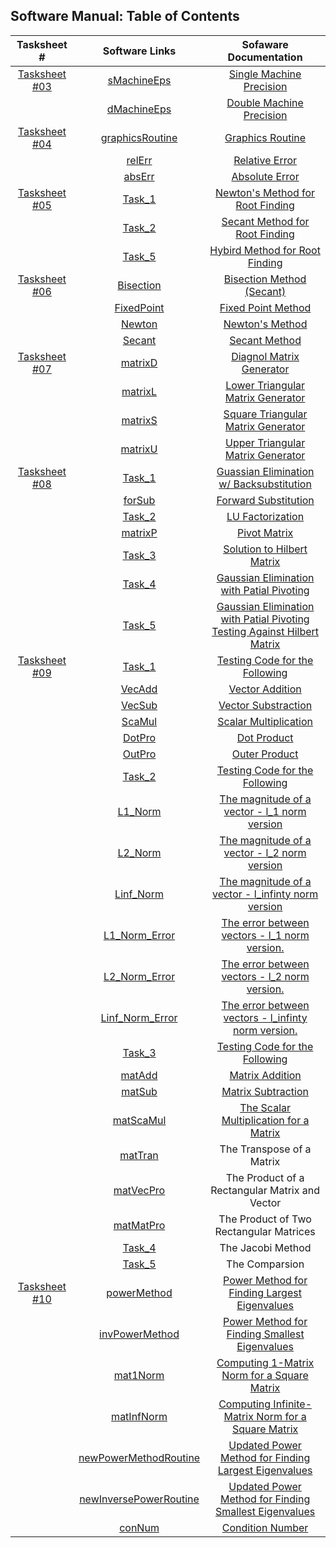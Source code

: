 ## Software Manual: Table of Contents

|                    Tasksheet #                    |                    Software Links                   |                     Sofaware Documentation                       |
| :-----------------------------------------------: | :-------------------------------------------------------: | :-------------------------------------------------: |
| [Tasksheet #03](https://github.com/GoByMark/math4610/blob/ca39c9f39cb62edc2c9e8ac1167fb9a87f42f3dc/Homework_Tasks/Tasksheet_03/Tasksheet_03.md)  | [sMachineEps](https://github.com/GoByMark/math4610/blob/1a4f700ce899f1cdd15f1d27a4bc50964a78cd91/Homework_Tasks/Tasksheet_03/src/sMachineEps.py)                           | [Single Machine Precision](https://github.com/GoByMark/math4610/blob/main/Homework_Tasks/Software_Manual/T03/sMachineEps.md)                            |
|                                                   | [dMachineEps](https://github.com/GoByMark/math4610/blob/a543c134f4488d1ebbc9b616a94cc0bca08768fa/Homework_Tasks/Tasksheet_03/src/dMachineEps.py)                           | [Double Machine Precision](https://github.com/GoByMark/math4610/blob/main/Homework_Tasks/Software_Manual/T03/dMachineEps.md)                            |
| [Tasksheet #04](https://github.com/GoByMark/math4610/blob/main/Homework_Tasks/Tasksheet_04/Tasksheet%2004.pdf)  | [graphicsRoutine](https://github.com/GoByMark/math4610/blob/main/Homework_Tasks/Tasksheet_04/src/graphicsRoutine.py)                           | [Graphics Routine](https://github.com/GoByMark/math4610/blob/main/Homework_Tasks/Software_Manual/T04/graphicsRoutine.md)                            |
|                                                   | [relErr](https://github.com/GoByMark/math4610/blob/main/Homework_Tasks/Tasksheet_04/src/relErr.py)                           | [Relative Error](https://github.com/GoByMark/math4610/blob/main/Homework_Tasks/Software_Manual/T04/relErr.md)                            |
|                                                   | [absErr](https://github.com/GoByMark/math4610/blob/main/Homework_Tasks/Tasksheet_04/src/absErr.py)                           | [Absolute Error](https://github.com/GoByMark/math4610/blob/main/Homework_Tasks/Software_Manual/T04/absErr.md)                            |
| [Tasksheet #05](https://github.com/GoByMark/math4610/blob/main/Homework_Tasks/Tasksheet_05/Tasksheet%2005.pdf)  | [Task_1](https://github.com/GoByMark/math4610/blob/main/Homework_Tasks/Tasksheet_05/src/Task_1.py)                           | [Newton's Method for Root Finding](https://github.com/GoByMark/math4610/blob/main/Homework_Tasks/Software_Manual/T05/Newton.md)                          |
|                                                   | [Task_2](https://github.com/GoByMark/math4610/blob/main/Homework_Tasks/Tasksheet_05/src/Task_2.py)                           | [Secant Method for Root Finding](https://github.com/GoByMark/math4610/blob/main/Homework_Tasks/Software_Manual/T05/Secant.md)                            |
|                                                   | [Task_5](https://github.com/GoByMark/math4610/blob/main/Homework_Tasks/Tasksheet_05/src/Task_5.py)                           | [Hybird Method for Root Finding](https://github.com/GoByMark/math4610/blob/main/Homework_Tasks/Software_Manual/T05/Hybird.md)                            |
| [Tasksheet #06](https://github.com/GoByMark/math4610/blob/main/Homework_Tasks/Tasksheet_06/Tasksheet%2006.pdf)  | [Bisection](https://github.com/GoByMark/math4610/blob/main/Homework_Tasks/Tasksheet_06/src/Task_1/mypythonlib/Bisection.py)               | [Bisection Method (Secant)](https://github.com/GoByMark/math4610/blob/main/Homework_Tasks/Software_Manual/T06/Bisection.md)                              |
|                                                   | [FixedPoint](https://github.com/GoByMark/math4610/blob/main/Homework_Tasks/Tasksheet_06/src/Task_1/mypythonlib/FixedPoint.py)| [Fixed Point Method](https://github.com/GoByMark/math4610/blob/main/Homework_Tasks/Software_Manual/T06/FixedPoint.md) |
|                                                   | [Newton](https://github.com/GoByMark/math4610/blob/main/Homework_Tasks/Tasksheet_06/src/Task_1/mypythonlib/Newton.py)| [Newton's Method](https://github.com/GoByMark/math4610/blob/main/Homework_Tasks/Software_Manual/T06/Newton.md) |
|                                                   | [Secant](https://github.com/GoByMark/math4610/blob/main/Homework_Tasks/Tasksheet_06/src/Task_1/mypythonlib/Secant.py)| [Secant Method](https://github.com/GoByMark/math4610/blob/main/Homework_Tasks/Software_Manual/T06/Secant.md) |
| [Tasksheet #07](https://github.com/GoByMark/math4610/blob/main/Homework_Tasks/Tasksheet_07/Tasksheet%2007.pdf)  | [matrixD](https://github.com/GoByMark/math4610/blob/main/Homework_Tasks/Tasksheet_07/src/matrixD.py)                   | [Diagnol Matrix Generator](https://github.com/GoByMark/math4610/blob/main/Homework_Tasks/Software_Manual/T07/matrixD.md)                            |
|                                                   | [matrixL](https://github.com/GoByMark/math4610/blob/main/Homework_Tasks/Tasksheet_07/src/matrixL.py)                             | [Lower Triangular Matrix Generator](https://github.com/GoByMark/math4610/blob/main/Homework_Tasks/Software_Manual/T07/matrixL.md)  |                  |
|                                                   | [matrixS](https://github.com/GoByMark/math4610/blob/main/Homework_Tasks/Tasksheet_07/src/matrixS.py)                             | [Square Triangular Matrix Generator](https://github.com/GoByMark/math4610/blob/main/Homework_Tasks/Software_Manual/T07/matrixS.md)                     |
|                                                   | [matrixU](https://github.com/GoByMark/math4610/blob/main/Homework_Tasks/Tasksheet_07/src/matrixU.py)                       | [Upper Triangular Matrix Generator](https://github.com/GoByMark/math4610/blob/main/Homework_Tasks/Software_Manual/T07/matrixU.md)        |
| [Tasksheet #08](https://github.com/GoByMark/math4610/blob/main/Homework_Tasks/Tasksheet_08/Tasksheet%2008.pdf)  | [Task_1](https://github.com/GoByMark/math4610/blob/main/Homework_Tasks/Tasksheet_08/src/Task_1.py)                         | [Guassian Elimination w/ Backsubstitution](https://github.com/GoByMark/math4610/blob/main/Homework_Tasks/Software_Manual/T08/Task_1.md)        |
|                                                   | [forSub](https://github.com/GoByMark/math4610/blob/main/Homework_Tasks/Tasksheet_08/src/forSub.py)                               | [Forward Substitution](https://github.com/GoByMark/math4610/blob/main/Homework_Tasks/Software_Manual/T08/forSub.md)            |
|                                                   | [Task_2](https://github.com/GoByMark/math4610/blob/main/Homework_Tasks/Tasksheet_08/src/Task_2.py)                                 | [LU Factorization](https://github.com/GoByMark/math4610/blob/main/Homework_Tasks/Software_Manual/T08/Task_2.md)                                    |
|                                                   | [matrixP](https://github.com/GoByMark/math4610/blob/main/Homework_Tasks/Tasksheet_08/src/matrixP.py)               | [Pivot Matrix](https://github.com/GoByMark/math4610/blob/main/Homework_Tasks/Software_Manual/T08/matrixP.md)                             |
|                                                   | [Task_3](https://github.com/GoByMark/math4610/blob/main/Homework_Tasks/Tasksheet_08/src/Task_3.py)               | [Solution to Hilbert Matrix](https://github.com/GoByMark/math4610/blob/main/Homework_Tasks/Software_Manual/T08/Task_3.md)                             |
|                                                   | [Task_4](https://github.com/GoByMark/math4610/blob/main/Homework_Tasks/Tasksheet_08/src/Task_4.py)               | [Gaussian Elimination with Patial Pivoting](https://github.com/GoByMark/math4610/blob/main/Homework_Tasks/Software_Manual/T08/Task_4.md)                          |
|                                                   | [Task_5](https://github.com/GoByMark/math4610/blob/main/Homework_Tasks/Tasksheet_08/src/Task_5.py)               | [Gaussian Elimination with Patial Pivoting Testing Against Hilbert Matrix](https://github.com/GoByMark/math4610/blob/main/Homework_Tasks/Software_Manual/T08/Task_5.md)                         |
| [Tasksheet #09](https://github.com/GoByMark/math4610/blob/main/Homework_Tasks/Tasksheet_09/Tasksheet%2009.pdf)  | [Task_1](https://github.com/GoByMark/math4610/blob/main/Homework_Tasks/Tasksheet_09/src/Task_1.py)                         | [Testing Code for the Following](https://github.com/GoByMark/math4610/blob/main/Homework_Tasks/Software_Manual/T09/Task_1.md)                               |
|                                                   | [VecAdd](https://github.com/GoByMark/math4610/blob/main/Homework_Tasks/Tasksheet_09/src/VecAdd.py)                               | [Vector Addition](https://github.com/GoByMark/math4610/blob/main/Homework_Tasks/Software_Manual/T09/VecAdd.md)            |
|                                                   | [VecSub](https://github.com/GoByMark/math4610/blob/main/Homework_Tasks/Tasksheet_09/src/VecSub.py)                                 | [Vector Substraction](https://github.com/GoByMark/math4610/blob/main/Homework_Tasks/Software_Manual/T09/VecSub.md)                                   |
|                                                   | [ScaMul](https://github.com/GoByMark/math4610/blob/main/Homework_Tasks/Tasksheet_09/src/ScaMul.py)               | [Scalar Multiplication](https://github.com/GoByMark/math4610/blob/main/Homework_Tasks/Software_Manual/T09/ScaMui.md)                             |
|                                                   | [DotPro](https://github.com/GoByMark/math4610/blob/main/Homework_Tasks/Tasksheet_09/src/DotPro.py)               | [Dot Product](https://github.com/GoByMark/math4610/blob/main/Homework_Tasks/Software_Manual/T09/DotPro.md)                            |
|                                                   | [OutPro](https://github.com/GoByMark/math4610/blob/main/Homework_Tasks/Tasksheet_09/src/OutPro.py)               | [Outer Product](https://github.com/GoByMark/math4610/blob/main/Homework_Tasks/Software_Manual/T09/OutPro.md)                         |
|                                                   | [Task_2](https://github.com/GoByMark/math4610/blob/main/Homework_Tasks/Tasksheet_09/src/Task_2.py)               | [Testing Code for the Following](https://github.com/GoByMark/math4610/blob/main/Homework_Tasks/Software_Manual/T09/Task_2.md)                         |
|                                                   | [L1_Norm](https://github.com/GoByMark/math4610/blob/main/Homework_Tasks/Tasksheet_09/src/L1_Norm.py)                               | [The magnitude of a vector - l_1 norm version](https://github.com/GoByMark/math4610/blob/main/Homework_Tasks/Software_Manual/T09/L1_Norm.md)            |
|                                                   | [L2_Norm](https://github.com/GoByMark/math4610/blob/main/Homework_Tasks/Tasksheet_09/src/L2_Norm.py)                                 | [The magnitude of a vector - l_2 norm version](https://github.com/GoByMark/math4610/blob/main/Homework_Tasks/Software_Manual/T09/L2_Norm.md)                                    |
|                                                   | [Linf_Norm](https://github.com/GoByMark/math4610/blob/main/Homework_Tasks/Tasksheet_09/src/Linf_Norm.py)               | [The magnitude of a vector - l_infinty norm version](https://github.com/GoByMark/math4610/blob/main/Homework_Tasks/Software_Manual/T09/Linf_Norm.md)                             |
|                                                   | [L1_Norm_Error](https://github.com/GoByMark/math4610/blob/main/Homework_Tasks/Tasksheet_09/src/L1_Norm_Error.py)               | [The error between vectors - l_1 norm version.](https://github.com/GoByMark/math4610/blob/main/Homework_Tasks/Software_Manual/T09/L1_Norm_Error.md)                             |
|                                                   | [L2_Norm_Error](https://github.com/GoByMark/math4610/blob/main/Homework_Tasks/Tasksheet_09/src/L2_Norm_Error.py)               | [The error between vectors - l_2 norm version.](https://github.com/GoByMark/math4610/blob/main/Homework_Tasks/Software_Manual/T09/L2_Norm_Error.md)                         |
|                                                   | [Linf_Norm_Error](https://github.com/GoByMark/math4610/blob/main/Homework_Tasks/Tasksheet_09/src/Linf_Norm_Error.py)               | [The error between vectors - l_infinty norm version.]()                         |
|                                                   | [Task_3](https://github.com/GoByMark/math4610/blob/main/Homework_Tasks/Tasksheet_09/src/Task_3.py)               | [Testing Code for the Following](https://github.com/GoByMark/math4610/blob/main/Homework_Tasks/Software_Manual/T09/Task_3.md)                         |
|                                                   | [matAdd](https://github.com/GoByMark/math4610/blob/main/Homework_Tasks/Tasksheet_09/src/matAdd.py)                               | [Matrix Addition](https://github.com/GoByMark/math4610/blob/main/Homework_Tasks/Software_Manual/T09/matAdd.md)            |
|                                                   | [matSub](https://github.com/GoByMark/math4610/blob/main/Homework_Tasks/Tasksheet_09/src/matSub.py)                                 | [Matrix Subtraction](https://github.com/GoByMark/math4610/blob/main/Homework_Tasks/Software_Manual/T09/matSub.md)                                    |
|                                                   | [matScaMul](https://github.com/GoByMark/math4610/blob/main/Homework_Tasks/Tasksheet_09/src/matScaMul.py)               | [The Scalar Multiplication for a Matrix](https://github.com/GoByMark/math4610/blob/main/Homework_Tasks/Software_Manual/T09/matScaMul.md)                            |
|                                                   | [matTran](https://github.com/GoByMark/math4610/blob/main/Homework_Tasks/Tasksheet_09/src/matTran.py)               | The Transpose of a Matrix                             |
|                                                   | [matVecPro](https://github.com/GoByMark/math4610/blob/main/Homework_Tasks/Tasksheet_09/src/matVecPro.py)               | The Product of a Rectangular Matrix and Vector                         |
|                                                   | [matMatPro](https://github.com/GoByMark/math4610/blob/main/Homework_Tasks/Tasksheet_09/src/matMatPro.py)               | The Product of Two Rectangular Matrices                         |
|                                                   | [Task_4](https://github.com/GoByMark/math4610/blob/main/Homework_Tasks/Tasksheet_09/src/Task_4.py)               | The Jacobi Method                         |
|                                                   | [Task_5](https://github.com/GoByMark/math4610/blob/main/Homework_Tasks/Tasksheet_09/src/Task_5.py)               | The Comparsion                         |
| [Tasksheet #10](https://github.com/GoByMark/math4610/blob/main/Homework_Tasks/Tasksheet_10/Tasksheet%2010.pdf)  | [powerMethod](https://github.com/GoByMark/math4610/blob/main/Homework_Tasks/Tasksheet_10/src/powerMethod.py)                         | [Power Method for Finding Largest Eigenvalues](https://github.com/GoByMark/math4610/blob/main/Homework_Tasks/Software_Manual/T10/powerMethod.md)        |
|                                                   | [invPowerMethod](https://github.com/GoByMark/math4610/blob/main/Homework_Tasks/Tasksheet_10/src/invPowerMethod.py)                               | [Power Method for Finding Smallest Eigenvalues](https://github.com/GoByMark/math4610/blob/main/Homework_Tasks/Software_Manual/T10/inverPowerMethod.md)            |
|                                                   | [mat1Norm](https://github.com/GoByMark/math4610/blob/main/Homework_Tasks/Tasksheet_10/src/mat1Norm.py)                               | [Computing 1-Matrix Norm for a Square Matrix](https://github.com/GoByMark/math4610/blob/main/Homework_Tasks/Software_Manual/T10/mat1Norm.md)            |
|                                                   | [matInfNorm](https://github.com/GoByMark/math4610/blob/main/Homework_Tasks/Tasksheet_10/src/matInfNorm.py)                               | [Computing Infinite-Matrix Norm for a Square Matrix](https://github.com/GoByMark/math4610/blob/main/Homework_Tasks/Software_Manual/T10/matInfNorm.md)            |
|                                                   | [newPowerMethodRoutine](https://github.com/GoByMark/math4610/blob/main/Homework_Tasks/Tasksheet_10/src/newInversePowerRoutine.py)                               | [Updated Power Method for Finding Largest Eigenvalues](https://github.com/GoByMark/math4610/blob/main/Homework_Tasks/Software_Manual/T10/newPowerMethodRoutine.md)            |
|                                                   | [newInversePowerRoutine](https://github.com/GoByMark/math4610/blob/main/Homework_Tasks/Tasksheet_10/src/newInversePowerRoutine.py)                               | [Updated Power Method for Finding Smallest Eigenvalues](https://github.com/GoByMark/math4610/blob/main/Homework_Tasks/Software_Manual/T10/newInversePowerRoutine.md)            |
|                                                   | [conNum](https://github.com/GoByMark/math4610/blob/main/Homework_Tasks/Tasksheet_10/src/conNum.py)                               | [Condition Number](https://github.com/GoByMark/math4610/blob/main/Homework_Tasks/Software_Manual/T10/conNum.md)            |
